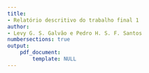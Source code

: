 ```yaml
---
title:
- Relatório descritivo do trabalho final 1
author:
- Levy G. S. Galvão e Pedro H. S. F. Santos
numbersections: true
output:
    pdf_document:
        template: NULL
---
```


<!-- sudo apt-get install pandoc -->
<!-- pandoc report.md -o report.pdf -->

